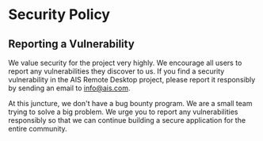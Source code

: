 # Security Policy

## Reporting a Vulnerability

We value security for the project very highly. We encourage all users to report any vulnerabilities they discover to us.
If you find a security vulnerability in the AIS Remote Desktop project, please report it responsibly by sending an email to info@ais.com.

At this juncture, we don't have a bug bounty program. We are a small team trying to solve a big problem. We urge you to report any vulnerabilities responsibly
so that we can continue building a secure application for the entire community.
